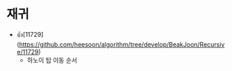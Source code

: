 재귀
==========================================================================================
* 👍[11729] (https://github.com/heesoon/algorithm/tree/develop/BeakJoon/Recursive/11729)
  * 하노이 탑 이동 순서